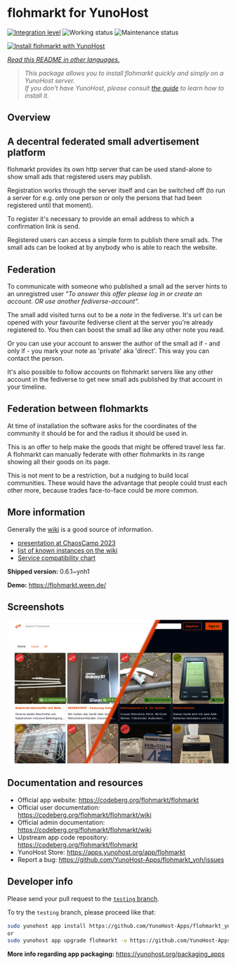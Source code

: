 <!--
N.B.: This README was automatically generated by <https://github.com/YunoHost/apps/tree/master/tools/readme_generator>
It shall NOT be edited by hand.
-->

# flohmarkt for YunoHost

[![Integration level](https://apps.yunohost.org/badge/integration/flohmarkt)](https://ci-apps.yunohost.org/ci/apps/flohmarkt/)
![Working status](https://apps.yunohost.org/badge/state/flohmarkt)
![Maintenance status](https://apps.yunohost.org/badge/maintained/flohmarkt)

[![Install flohmarkt with YunoHost](https://install-app.yunohost.org/install-with-yunohost.svg)](https://install-app.yunohost.org/?app=flohmarkt)

*[Read this README in other languages.](./ALL_README.md)*

> *This package allows you to install flohmarkt quickly and simply on a YunoHost server.*  
> *If you don't have YunoHost, please consult [the guide](https://yunohost.org/install) to learn how to install it.*

## Overview

## A decentral federated small advertisement platform

flohmarkt provides its own http server that can be used stand-alone to show small ads that registered users may publish. 

Registration works through the server itself and can be switched off (to run a server for e.g. only one person or only the persons that had been registered until that moment).

To register it's necessary to provide an email address to which a confirmation link is send.

Registered users can access a simple form to publish there small ads. The small ads can be looked at by anybody who is able to reach the website.

## Federation

To communicate with someone who published a small ad the server hints to an unregistred user _"To answer this offer please log in or create an account. OR use another fediverse-account"._

The small add visited turns out to be a _note_ in the fediverse. It's url can be opened with your favourite fediverse client at the server you're already registered to. You then can boost the small ad like any other note you read.

Or you can use your account to answer the author of the small ad if - and only if - you mark your note as 'private' aka 'direct'. This way you can contact the person.

It's also possible to follow accounts on flohmarkt servers like any other account in the fediverse to get new small ads published by that account in your timeline.

## Federation between flohmarkts

At time of installation the software asks for the coordinates of the community it should be for and the radius it should be used in.

This is an offer to help make the goods that might be offered travel less far. A flohmarkt can manually federate with other flohmarkts in its range showing all their goods on its page.

This is not ment to be a restriction, but a nudging to build local communities. These would have the advantage that people could trust each other more, because trades face-to-face could be more common.

## More information

Generally the [wiki](https://codeberg.org/flohmarkt/flohmarkt/wiki) is a good source of information.

* [presentation at ChaosCamp 2023](https://media.ccc.de/v/camp2023-57168-flohmarkt#l=eng&t=213)
* [list of known instances on the wiki](https://codeberg.org/flohmarkt/flohmarkt/wiki/flohmarkt-instances)
* [Service compatibility chart](https://codeberg.org/flohmarkt/flohmarkt/wiki/Service-compatibility-chart)


**Shipped version:** 0.6.1~ynh1

**Demo:** <https://flohmarkt.ween.de/>

## Screenshots

![Screenshot of flohmarkt](./doc/screenshots/screenshot.png)

## Documentation and resources

- Official app website: <https://codeberg.org/flohmarkt/flohmarkt>
- Official user documentation: <https://codeberg.org/flohmarkt/flohmarkt/wiki>
- Official admin documentation: <https://codeberg.org/flohmarkt/flohmarkt/wiki>
- Upstream app code repository: <https://codeberg.org/flohmarkt/flohmarkt>
- YunoHost Store: <https://apps.yunohost.org/app/flohmarkt>
- Report a bug: <https://github.com/YunoHost-Apps/flohmarkt_ynh/issues>

## Developer info

Please send your pull request to the [`testing` branch](https://github.com/YunoHost-Apps/flohmarkt_ynh/tree/testing).

To try the `testing` branch, please proceed like that:

```bash
sudo yunohost app install https://github.com/YunoHost-Apps/flohmarkt_ynh/tree/testing --debug
or
sudo yunohost app upgrade flohmarkt -u https://github.com/YunoHost-Apps/flohmarkt_ynh/tree/testing --debug
```

**More info regarding app packaging:** <https://yunohost.org/packaging_apps>
